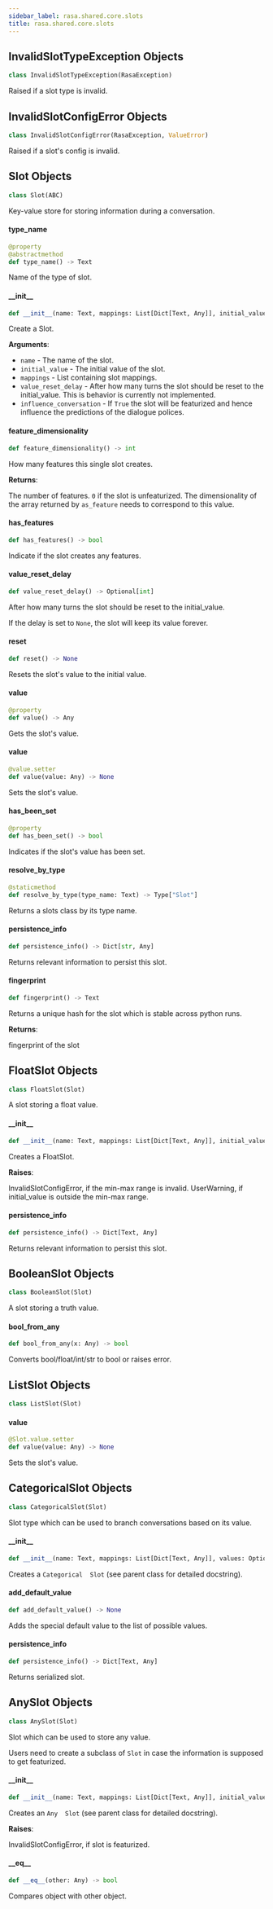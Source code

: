 ```yaml
---
sidebar_label: rasa.shared.core.slots
title: rasa.shared.core.slots
---
```

## InvalidSlotTypeException Objects

```python
class InvalidSlotTypeException(RasaException)
```

Raised if a slot type is invalid.

## InvalidSlotConfigError Objects

```python
class InvalidSlotConfigError(RasaException, ValueError)
```

Raised if a slot&#x27;s config is invalid.

## Slot Objects

```python
class Slot(ABC)
```

Key-value store for storing information during a conversation.

#### type\_name

```python
@property
@abstractmethod
def type_name() -> Text
```

Name of the type of slot.

#### \_\_init\_\_

```python
def __init__(name: Text, mappings: List[Dict[Text, Any]], initial_value: Any = None, value_reset_delay: Optional[int] = None, influence_conversation: bool = True) -> None
```

Create a Slot.

**Arguments**:

- `name` - The name of the slot.
- `initial_value` - The initial value of the slot.
- `mappings` - List containing slot mappings.
- `value_reset_delay` - After how many turns the slot should be reset to the
  initial_value. This is behavior is currently not implemented.
- `influence_conversation` - If `True` the slot will be featurized and hence
  influence the predictions of the dialogue polices.

#### feature\_dimensionality

```python
def feature_dimensionality() -> int
```

How many features this single slot creates.

**Returns**:

  The number of features. `0` if the slot is unfeaturized. The dimensionality
  of the array returned by `as_feature` needs to correspond to this value.

#### has\_features

```python
def has_features() -> bool
```

Indicate if the slot creates any features.

#### value\_reset\_delay

```python
def value_reset_delay() -> Optional[int]
```

After how many turns the slot should be reset to the initial_value.

If the delay is set to `None`, the slot will keep its value forever.

#### reset

```python
def reset() -> None
```

Resets the slot&#x27;s value to the initial value.

#### value

```python
@property
def value() -> Any
```

Gets the slot&#x27;s value.

#### value

```python
@value.setter
def value(value: Any) -> None
```

Sets the slot&#x27;s value.

#### has\_been\_set

```python
@property
def has_been_set() -> bool
```

Indicates if the slot&#x27;s value has been set.

#### resolve\_by\_type

```python
@staticmethod
def resolve_by_type(type_name: Text) -> Type["Slot"]
```

Returns a slots class by its type name.

#### persistence\_info

```python
def persistence_info() -> Dict[str, Any]
```

Returns relevant information to persist this slot.

#### fingerprint

```python
def fingerprint() -> Text
```

Returns a unique hash for the slot which is stable across python runs.

**Returns**:

  fingerprint of the slot

## FloatSlot Objects

```python
class FloatSlot(Slot)
```

A slot storing a float value.

#### \_\_init\_\_

```python
def __init__(name: Text, mappings: List[Dict[Text, Any]], initial_value: Optional[float] = None, value_reset_delay: Optional[int] = None, max_value: float = 1.0, min_value: float = 0.0, influence_conversation: bool = True) -> None
```

Creates a FloatSlot.

**Raises**:

  InvalidSlotConfigError, if the min-max range is invalid.
  UserWarning, if initial_value is outside the min-max range.

#### persistence\_info

```python
def persistence_info() -> Dict[Text, Any]
```

Returns relevant information to persist this slot.

## BooleanSlot Objects

```python
class BooleanSlot(Slot)
```

A slot storing a truth value.

#### bool\_from\_any

```python
def bool_from_any(x: Any) -> bool
```

Converts bool/float/int/str to bool or raises error.

## ListSlot Objects

```python
class ListSlot(Slot)
```

#### value

```python
@Slot.value.setter
def value(value: Any) -> None
```

Sets the slot&#x27;s value.

## CategoricalSlot Objects

```python
class CategoricalSlot(Slot)
```

Slot type which can be used to branch conversations based on its value.

#### \_\_init\_\_

```python
def __init__(name: Text, mappings: List[Dict[Text, Any]], values: Optional[List[Any]] = None, initial_value: Any = None, value_reset_delay: Optional[int] = None, influence_conversation: bool = True) -> None
```

Creates a `Categorical  Slot` (see parent class for detailed docstring).

#### add\_default\_value

```python
def add_default_value() -> None
```

Adds the special default value to the list of possible values.

#### persistence\_info

```python
def persistence_info() -> Dict[Text, Any]
```

Returns serialized slot.

## AnySlot Objects

```python
class AnySlot(Slot)
```

Slot which can be used to store any value.

Users need to create a subclass of `Slot` in case
the information is supposed to get featurized.

#### \_\_init\_\_

```python
def __init__(name: Text, mappings: List[Dict[Text, Any]], initial_value: Any = None, value_reset_delay: Optional[int] = None, influence_conversation: bool = False) -> None
```

Creates an `Any  Slot` (see parent class for detailed docstring).

**Raises**:

  InvalidSlotConfigError, if slot is featurized.

#### \_\_eq\_\_

```python
def __eq__(other: Any) -> bool
```

Compares object with other object.

